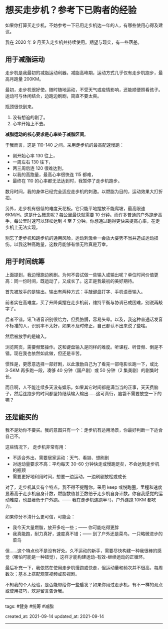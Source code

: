 # 想买走步机？参考下已购者的经验

如果你打算买走步机，不妨参考一下已用走步机达一年的人，有哪些使用心得及建议。

我在 2020 年 9 月买入走步机并持续使用。期望与现实，有一些落差。

## 用于减脂运动

走步机是我最初的减脂运动利器。减脂高峰期，运动方式几乎仅有走步机跑步，最高月跑量 200KM。

最初，走步机很好使。随时随地运动，不受天气或疫情影响，还能顺便照看孩子。运动可与休闲结合，边跑边刷剧，简直不要太爽。

瓶颈很快到来。

1. 没有想追的剧了。
2. 心率开始上不去。

**减脂运动的核心要求是心率处于减脂区间**。

于我而言，这是 110-140 之间。采用走步机的最高配速慢跑：

- 刚开始心率 130 往上，
- 一周左右 130 往下，
- 两三周后连 120 很难达到，
- 以我的高跑量，最高心率很快连 115 都难，
- 最终在 110 的心率都无法达到时，我暂停了走步机跑步。

数月时间，我的身体已经完全适应走步机的刺激。以燃脂为目的，运动效果大打折扣。

另外，走步机有很低的难度天花板。它只能平地摆放不能爬坡，最高限速 6KM/H。这是什么概念呢？每公里最快就需要 10 分钟。而许多普通的户外跑步高手，每公里时速可以轻松达到 4 至 7 分钟。你想通过跑得更快来提高心率，在走步机上无法实现。

别忘了走步机和跑步机的通用风险，运动刺激单一会放大姿势不当并造成运动损伤。以我这种高跑量，这数月能够有惊无险真是万幸。

## 用于时间统筹

上面提到，我边慢跑边刷剧。为何不尝试做一些输入或输出呢？单位时间价值更高：同一份时间，既运动了，又成长了。这正是我最初的美好期待。

首先被放手的是输出。输出有两种方式：手敲键盘打字、手机语音输入。

前者实在高难度，买了升降桌摆在走步机前，维持平衡与协调已成困难，别说再敲字了。

后者不错，讯飞语音识别很给力，但费胳膊，容易头晕。以及，我这种普通话发音不标准的人，识别率不太好，如果不及时修正，自己都认不出来说了些啥。

然后被放手的是输入。

浏览网页，需要频繁操作。这和键盘输入是同样的难度。听课程、听音频、倒是不错。现在我也依然如此做，但还是辛苦。

惯性是，更愿意选择一部好剧，以此激励自己为了看完一部电影长跑一下，或比 3-5KM 再多跑一段，凑够 40 分钟（国产剧）或 50 分钟（2 集美剧）的剧集时长。

而且啊，人不能连续多天没有娱乐。如果其它时间都是满当当的正事，天天费脑子，然后连跑步的时间都坚持继续输入输出……这可真行，脑袋不需要放空一下的嘛？

## 还是能买的

我不是劝你不要买。我的意图只有一个：走步机有适用场景，你最好判断一下适合自己不。

这些情况下， 走步机非常有用：

- 不适合外出，需要居家运动：天气、看娃、想刷剧
- 对运动量要求不高：平均每天 30-60 分钟快走或慢跑足矣，不会达到走步机的瓶颈
- 需要更好地利用时间，想要一边运动，一边刷剧放松或成长

对了，走步机其实有个特点，我不得不提醒你。采用 keep 或悦跑圈，里程和速度显著高于走步机自身计数，燃脂数值甚至数倍于走步机自身计数。你自我感觉的运动难度，也显著低于户外跑。—— 我在走步机连跑半马，户外连跑 10KM 都吃力。

如果你分不清什么更可信，可能会：

- 我今天大量燃脂，放开多吃一些；—— 你可能吃得更胖
- 我真能跑，耐力真好，速度真不错；—— 到了户外还是菜鸟，一只略微进步的菜鸟

但……这个特点也不是没有好处。久不运动的新手，需要尽快构建一种我很棒的感觉（哪怕可能是一种错觉），这样才能构建运动-有效-继续运动的正循环。

最后补充一下，我依然在使用走步机慢跑或快走，但运动量和频次并不很高，每周数次；基本上搭配观赏视频或影视剧。

不知我的个人经验，是否能带给你一些启发？如果你用过走步机，有不一样的观点或使用技巧，欢迎留言告诉我。

---

tags: #健身  #统筹  #减脂

created_at: 2021-09-14
updated_at: 2021-09-14

---
